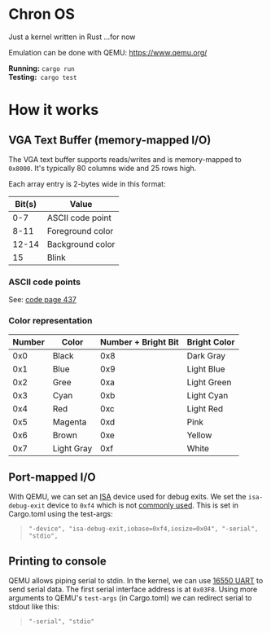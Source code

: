 # Chron OS
Just a kernel written in Rust ...for now

Emulation can be done with QEMU: https://www.qemu.org/

**Running:** `cargo run`  
**Testing:**` cargo test`

# How it works
## VGA Text Buffer (memory-mapped I/O)
The VGA text buffer supports reads/writes and is memory-mapped to `0x8000`. It's typically 80 columns wide and 25 rows high.  
  
Each array entry is 2-bytes wide in this format:

| Bit(s) | Value            |
|--------|------------------|
| 0-7    | ASCII code point |
| 8-11   | Foreground color |
| 12-14  | Background color |
| 15     | Blink            |

### ASCII code points
See: [code page 437](https://en.wikipedia.org/wiki/Code_page_437)

### Color representation
| Number | Color | Number + Bright Bit | Bright Color |
|---|---|---|---|
|0x0|Black|0x8|Dark Gray|
|0x1|Blue|0x9|Light Blue|
|0x2|Gree|0xa|Light Green|
|0x3|Cyan|0xb|Light Cyan|
|0x4|Red|0xc|Light Red|
|0x5|Magenta|0xd|Pink|
|0x6|Brown|0xe|Yellow|
|0x7|Light Gray|0xf|White||


## Port-mapped I/O
With QEMU, we can set an [ISA](https://en.wikipedia.org/wiki/Industry_Standard_Architecture) device used for debug exits. We set the `isa-debug-exit` device to `0xf4` which is not [commonly used](https://wiki.osdev.org/I/O_Ports#The_list). This is set in Cargo.toml using the test-args:  
> `"-device", "isa-debug-exit,iobase=0xf4,iosize=0x04", "-serial", "stdio",` 

## Printing to console
QEMU allows piping serial to stdin. In the kernel, we can use [16550 UART](https://en.wikipedia.org/wiki/16550_UART) to send serial data. The first serial interface address is at `0x03F8`. Using more arguments to QEMU's `test-args` (in Cargo.toml) we can redirect serial to stdout like this:  
> `"-serial", "stdio"`

